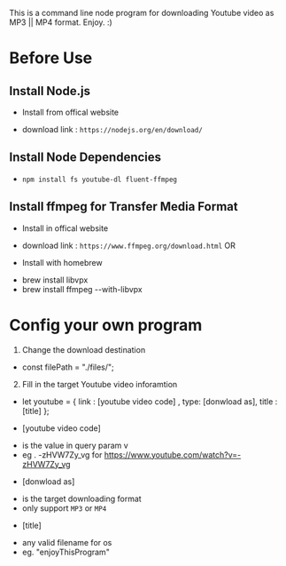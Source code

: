 This is a command line node program for downloading Youtube video as MP3 || MP4 format. Enjoy. :)

# Before Use
## Install Node.js
* Install from offical website
- download link : `https://nodejs.org/en/download/`

## Install Node Dependencies
- `npm install fs youtube-dl fluent-ffmpeg`

## Install ffmpeg for Transfer Media Format
* Install in offical website
- download link : `https://www.ffmpeg.org/download.html` OR

* Install with homebrew
- brew install libvpx
- brew install ffmpeg --with-libvpx
 
# Config your own program
1. Change the download destination 
- const filePath = "./files/";
2. Fill in the target Youtube video inforamtion 
- let youtube = {
	link : [youtube video code] ,
	type: [donwload as],
	title : [title]
};

* [youtube video code] 
- is the value in query param v
- eg . -zHVW7Zy_vg for https://www.youtube.com/watch?v=-zHVW7Zy_vg

* [donwload as]
- is the target downloading format
- only support `MP3` or `MP4`

* [title]
- any valid filename for os
- eg. "enjoyThisProgram"
